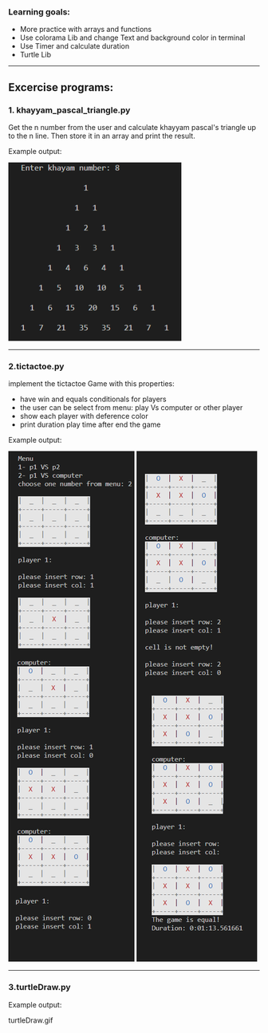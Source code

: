 
### Learning goals:
* More practice with arrays and functions
* Use colorama Lib and change Text and background color in terminal
* Use Timer and calculate duration
* Turtle Lib

---------------------------------------------------------------------------

## Excercise programs:

### 1. khayyam_pascal_triangle.py

Get the n number from the user and calculate khayyam pascal's triangle up to the n line. Then store it in an array and print the result.

Example output:

<img src="khayyam_pascal_triangle.png" />


-----------------------------------------------------------------------------

### 2.tictactoe.py
implement the tictactoe Game with this properties:
+ have win and equals conditionals for players
+ the user can be select from menu: play Vs computer or other player
+ show each player with deference color
+ print duration play time after end the game


Example output:

<img src="tictactoe.png" />

__________________________________________________________________________

### 3.turtleDraw.py

Example output:

turtleDraw.gif

